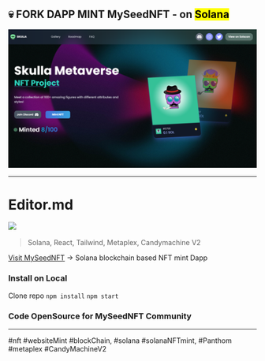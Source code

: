 ## 💀 FORK DAPP MINT MySeedNFT - on <mark>Solana</mark>

![cover](./cover.png)

---

# Editor.md

![](https://pandao.github.io/editor.md/images/logos/editormd-logo-180x180.png)

> Solana, React, Tailwind, Metaplex, Candymachine V2


[Visit MySeedNFT](https://mint-website-myseednft.vercel.app// "Visit MySeedNFT!") -> Solana blockchain based NFT mint Dapp

### Install on Local
Clone repo
`npm install`
`npm start`

### Code OpenSource for MySeedNFT Community
---

#nft #websiteMint #blockChain, #solana #solanaNFTmint, #Panthom #metaplex #CandyMachineV2
